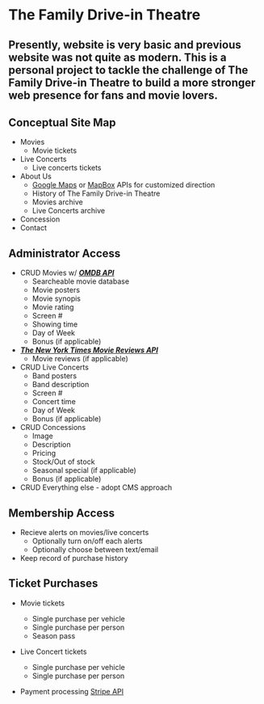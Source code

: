 # The Family Drive-in Theatre

## Presently, website is very basic and previous website was not quite as modern. This is a personal project to tackle the challenge of The Family Drive-in Theatre to build a more stronger web presence for fans and movie lovers.

## Conceptual Site Map

- Movies
  - Movie tickets
- Live Concerts
  - Live concerts tickets
- About Us 
  - [Google Maps](https://developers.google.com/maps/apis-by-platform) or [MapBox](https://docs.mapbox.com/api/overview/) APIs for customized direction
  - History of The Family Drive-in Theatre
  - Movies archive
  - Live Concerts archive
- Concession
- Contact

## Administrator Access

- CRUD Movies w/ [**_OMDB API_**](https://www.omdbapi.com/)
  - Searcheable movie database
  - Movie posters
  - Movie synopis
  - Movie rating
  - Screen #
  - Showing time
  - Day of Week
  - Bonus (if applicable)
- [**_The New York Times Movie Reviews API_**](https://developer.nytimes.com/docs/movie-reviews-api/1/overview)
  - Movie reviews (if applicable)
- CRUD Live Concerts
  - Band posters
  - Band description
  - Screen #
  - Concert time
  - Day of Week
  - Bonus (if applicable)
- CRUD Concessions
  - Image
  - Description
  - Pricing
  - Stock/Out of stock
  - Seasonal special (if applicable)
  - Bonus (if applicable)
- CRUD Everything else - adopt CMS approach

## Membership Access

- Recieve alerts on movies/live concerts
  - Optionally turn on/off each alerts
  - Optionally choose between text/email
- Keep record of purchase history

## Ticket Purchases

- Movie tickets
  - Single purchase per vehicle
  - Single purchase per person
  - Season pass

- Live Concert tickets
  - Single purchase per vehicle
  - Single purchase per person

- Payment processing [Stripe API](https://stripe.com/docs/api)
